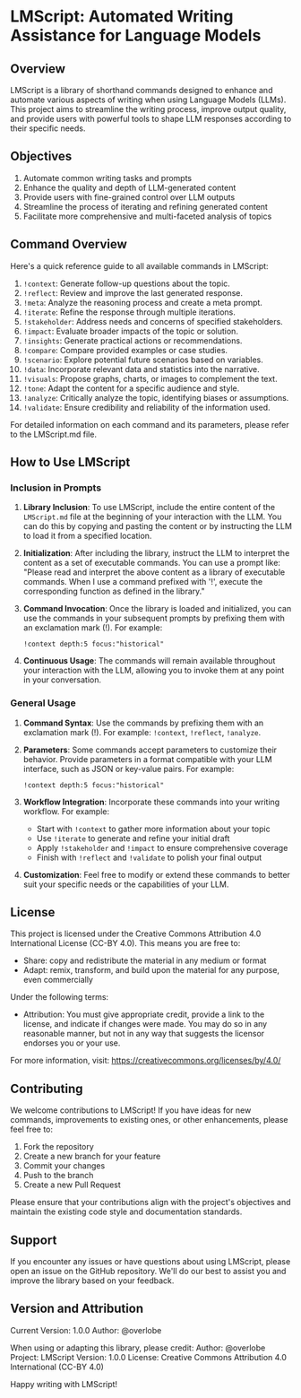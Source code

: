 # LMScript: Automated Writing Assistance for Language Models

## Overview

LMScript is a library of shorthand commands designed to enhance and automate various aspects of writing when using Language Models (LLMs). This project aims to streamline the writing process, improve output quality, and provide users with powerful tools to shape LLM responses according to their specific needs.

## Objectives

1. Automate common writing tasks and prompts
2. Enhance the quality and depth of LLM-generated content
3. Provide users with fine-grained control over LLM outputs
4. Streamline the process of iterating and refining generated content
5. Facilitate more comprehensive and multi-faceted analysis of topics

## Command Overview

Here's a quick reference guide to all available commands in LMScript:

1. `!context`: Generate follow-up questions about the topic.
2. `!reflect`: Review and improve the last generated response.
3. `!meta`: Analyze the reasoning process and create a meta prompt.
4. `!iterate`: Refine the response through multiple iterations.
5. `!stakeholder`: Address needs and concerns of specified stakeholders.
6. `!impact`: Evaluate broader impacts of the topic or solution.
7. `!insights`: Generate practical actions or recommendations.
8. `!compare`: Compare provided examples or case studies.
9. `!scenario`: Explore potential future scenarios based on variables.
10. `!data`: Incorporate relevant data and statistics into the narrative.
11. `!visuals`: Propose graphs, charts, or images to complement the text.
12. `!tone`: Adapt the content for a specific audience and style.
13. `!analyze`: Critically analyze the topic, identifying biases or assumptions.
14. `!validate`: Ensure credibility and reliability of the information used.

For detailed information on each command and its parameters, please refer to the LMScript.md file.

## How to Use LMScript

### Inclusion in Prompts

1. **Library Inclusion**: To use LMScript, include the entire content of the `LMScript.md` file at the beginning of your interaction with the LLM. You can do this by copying and pasting the content or by instructing the LLM to load it from a specified location.

2. **Initialization**: After including the library, instruct the LLM to interpret the content as a set of executable commands. You can use a prompt like:
   "Please read and interpret the above content as a library of executable commands. When I use a command prefixed with '!', execute the corresponding function as defined in the library."

3. **Command Invocation**: Once the library is loaded and initialized, you can use the commands in your subsequent prompts by prefixing them with an exclamation mark (!). For example:
   ```
   !context depth:5 focus:"historical"
   ```

4. **Continuous Usage**: The commands will remain available throughout your interaction with the LLM, allowing you to invoke them at any point in your conversation.

### General Usage

1. **Command Syntax**: Use the commands by prefixing them with an exclamation mark (!). For example: `!context`, `!reflect`, `!analyze`.

2. **Parameters**: Some commands accept parameters to customize their behavior. Provide parameters in a format compatible with your LLM interface, such as JSON or key-value pairs. For example:
   ```
   !context depth:5 focus:"historical"
   ```

3. **Workflow Integration**: Incorporate these commands into your writing workflow. For example:
   - Start with `!context` to gather more information about your topic
   - Use `!iterate` to generate and refine your initial draft
   - Apply `!stakeholder` and `!impact` to ensure comprehensive coverage
   - Finish with `!reflect` and `!validate` to polish your final output

4. **Customization**: Feel free to modify or extend these commands to better suit your specific needs or the capabilities of your LLM.

## License

This project is licensed under the Creative Commons Attribution 4.0 International License (CC-BY 4.0). This means you are free to:

- Share: copy and redistribute the material in any medium or format
- Adapt: remix, transform, and build upon the material for any purpose, even commercially

Under the following terms:

- Attribution: You must give appropriate credit, provide a link to the license, and indicate if changes were made. You may do so in any reasonable manner, but not in any way that suggests the licensor endorses you or your use.

For more information, visit: https://creativecommons.org/licenses/by/4.0/

## Contributing

We welcome contributions to LMScript! If you have ideas for new commands, improvements to existing ones, or other enhancements, please feel free to:

1. Fork the repository
2. Create a new branch for your feature
3. Commit your changes
4. Push to the branch
5. Create a new Pull Request

Please ensure that your contributions align with the project's objectives and maintain the existing code style and documentation standards.

## Support

If you encounter any issues or have questions about using LMScript, please open an issue on the GitHub repository. We'll do our best to assist you and improve the library based on your feedback.

## Version and Attribution

Current Version: 1.0.0
Author: @overlobe

When using or adapting this library, please credit:
Author: @overlobe
Project: LMScript
Version: 1.0.0
License: Creative Commons Attribution 4.0 International (CC-BY 4.0)

Happy writing with LMScript!
